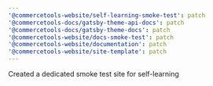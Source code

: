 ```yaml
---
'@commercetools-website/self-learning-smoke-test': patch
'@commercetools-docs/gatsby-theme-api-docs': patch
'@commercetools-docs/gatsby-theme-docs': patch
'@commercetools-website/docs-smoke-test': patch
'@commercetools-website/documentation': patch
'@commercetools-website/site-template': patch
---
```


Created a dedicated smoke test site for self-learning
